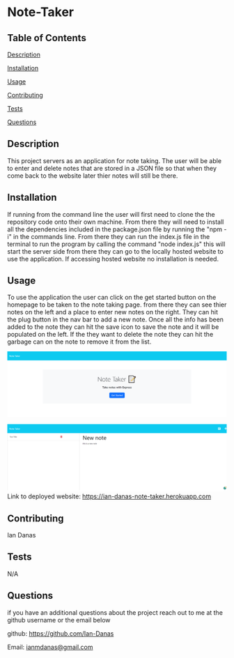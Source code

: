 # Note-Taker

## Table of Contents
[Description](#Description)

[Installation](#Installation)

[Usage](#Usage)

[Contributing](#Contributing)

[Tests](#Tests)


[Questions](#Questions)


## Description <a id = "Description"></a>
This project servers as an application for note taking. The user will be able to enter and delete notes that are stored in a JSON file so that when they come back to the website later thier notes will still be there.
## Installation <a id = "Installation"></a>
If running from the command line the user will first need to clone the the repository code onto their own machine. From there they will need to install all the dependencies included in the package.json file by running the "npm -i" in the commands line. From there they can run the index.js file in the terminal to run the program by calling the command "node index.js" this will start the server side from there they can go to the locally hosted website to use the application. If accessing hosted website no installation is needed.
## Usage <a id = "Usage"></a>
To use the application the user can click on the get started button on the homepage to be taken to the note taking page. from there they can see thier notes on the left and a place to enter new notes on the right. They can hit the plug button in the nav bar to add a new note. Once all the info has been added to the note they can hit the save icon to save the note and it will be populated on the left. If the they want to delete the note they can hit the garbage can on the note to remove it from the list.
 
![homepage](./images/homepage.png)
 
![homepage](./images/adding%20a%20nore.png)
Link to deployed website:  https://ian-danas-note-taker.herokuapp.com
## Contributing <a id = "Contributing"></a>
Ian Danas
## Tests <a id = "Tests"></a>
N/A

## Questions <a id = "Questions"></a>
if you have an additional questions about the project reach out to me at the github username or the email below

 github: https://github.com/Ian-Danas

 Email: ianmdanas@gmail.com


